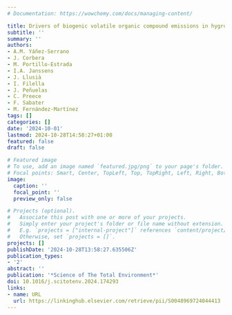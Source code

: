 ```yaml
---
# Documentation: https://wowchemy.com/docs/managing-content/

title: Drivers of biogenic volatile organic compound emissions in hygrophytic bryophytes
subtitle: ''
summary: ''
authors:
- A.M. Yáñez-Serrano
- J. Corbera
- M. Portillo-Estrada
- I.A. Janssens
- J. Llusià
- I. Filella
- J. Peñuelas
- C. Preece
- F. Sabater
- M. Fernández-Martínez
tags: []
categories: []
date: '2024-10-01'
lastmod: 2024-10-28T14:58:27+01:00
featured: false
draft: false

# Featured image
# To use, add an image named `featured.jpg/png` to your page's folder.
# Focal points: Smart, Center, TopLeft, Top, TopRight, Left, Right, BottomLeft, Bottom, BottomRight.
image:
  caption: ''
  focal_point: ''
  preview_only: false

# Projects (optional).
#   Associate this post with one or more of your projects.
#   Simply enter your project's folder or file name without extension.
#   E.g. `projects = ["internal-project"]` references `content/project/deep-learning/index.md`.
#   Otherwise, set `projects = []`.
projects: []
publishDate: '2024-10-28T13:58:27.635506Z'
publication_types:
- '2'
abstract: ''
publication: '*Science of The Total Environment*'
doi: 10.1016/j.scitotenv.2024.174293
links:
- name: URL
  url: https://linkinghub.elsevier.com/retrieve/pii/S0048969724044413
---
```

